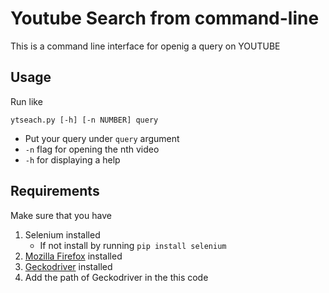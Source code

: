 # Youtube Search from command-line
This is a command line interface for openig a query on YOUTUBE

## Usage

Run like 

```
ytseach.py [-h] [-n NUMBER] query
```
- Put your query under ```query``` argument
- ```-n``` flag for opening the nth video
- ```-h``` for displaying a help

## Requirements

Make sure that you have 
1. Selenium installed 
    - If not install by running ```pip install selenium```
2. [Mozilla Firefox](https://www.mozilla.org/en-US/firefox/new/) installed
3. [Geckodriver](https://github.com/mozilla/geckodriver/releases/tag/v0.30.0) installed
4. Add the path of Geckodriver in the this code 